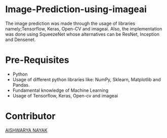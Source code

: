 # Image-Prediction-using-imageai
The image prediction was made through the usage of libraries namely;Tensorflow, Keras, Open-CV and imageai. Also, the implementation was done using SqueezeNet whose alternatives can be ResNet, Inception and Densenet.

# Pre-Requisites
- Python
- Usage of different python libraries like: NumPy, Sklearn, Matplotlib and Pandas.
- Fundamental knowledge of Machine Learning
- Usage of Tensorflow, Keras, Open-cv and imageai

# Contributor
[AISHWARYA NAYAK](https://github.com/A1SHWARYANAYAK)
